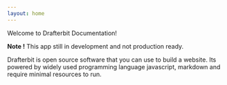 ```yaml
---
layout: home
---
```


Welcome to Drafterbit Documentation!

<div class="alert alert-warning">
<strong>Note !</strong> This app still in development and not production ready.
</div>

Drafterbit is open source software that you can use to build a website.
Its powered by widely used programming language javascript, markdown
and require minimal resources to run.